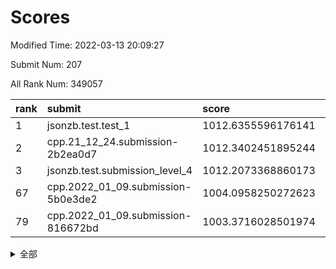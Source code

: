# Scores

Modified Time: 2022-03-13 20:09:27

Submit Num: 207

All Rank Num: 349057

| rank |               submit               |       score        |       sigma        | pk_num |
| :--- | :--------------------------------- | :----------------- | :----------------- | :----- |
| 1    | jsonzb.test.test_1                 | 1012.6355596176141 | 0.8011605077776115 | 6743   |
| 2    | cpp.21_12_24.submission-2b2ea0d7   | 1012.3402451895244 | 0.7916567261666186 | 6750   |
| 3    | jsonzb.test.submission_level_4     | 1012.2073368860173 | 0.8033576192910631 | 6747   |
| 67   | cpp.2022_01_09.submission-5b0e3de2 | 1004.0958250272623 | 0.7272256201902375 | 6746   |
| 79   | cpp.2022_01_09.submission-816672bd | 1003.3716028501974 | 0.7055158154650447 | 6747   |


<details>
<summary>全部</summary>

| rank |                 submit                 |       score        |       sigma        | pk_num |
| :--- | :------------------------------------- | :----------------- | :----------------- | :----- |
| 1    | jsonzb.test.test_1                     | 1012.6355596176141 | 0.8011605077776115 | 6743   |
| 2    | cpp.21_12_24.submission-2b2ea0d7       | 1012.3402451895244 | 0.7916567261666186 | 6750   |
| 3    | jsonzb.test.submission_level_4         | 1012.2073368860173 | 0.8033576192910631 | 6747   |
| 4    | gobigger.level_3.submission_level_3_36 | 1011.6300917834145 | 0.7815895925796772 | 6740   |
| 5    | gobigger.level_3.submission_level_3_26 | 1011.5978876381095 | 0.7817937058143057 | 6745   |
| 6    | gobigger.level_3.submission_level_3_34 | 1011.5198435041334 | 0.770698227207234  | 6748   |
| 7    | gobigger.level_3.submission_level_3_6  | 1011.1558850796656 | 0.8057157026068057 | 6747   |
| 8    | gobigger.level_3.submission_level_3_27 | 1011.0562709844967 | 0.7817865422398733 | 6747   |
| 9    | gobigger.level_3.submission_level_3_20 | 1010.9490714168867 | 0.7632496382420275 | 6746   |
| 10   | gobigger.level_3.submission_level_3_3  | 1010.9483603945926 | 0.7627421798304638 | 6745   |
| 11   | gobigger.level_3.submission_level_3_30 | 1010.901935476111  | 0.7732864777276246 | 6747   |
| 12   | gobigger.level_3.submission_level_3_38 | 1010.8772511543037 | 0.7745660184362807 | 6743   |
| 13   | gobigger.level_3.submission_level_3_15 | 1010.8745465201334 | 0.776243917089307  | 6746   |
| 14   | gobigger.level_3.submission_level_3_9  | 1010.7127843847821 | 0.7850673501172383 | 6744   |
| 15   | gobigger.level_3.submission_level_3_11 | 1010.5401913768893 | 0.7558765025350487 | 6750   |
| 16   | gobigger.level_3.submission_level_3_33 | 1010.5394063238087 | 0.7587962747083619 | 6745   |
| 17   | gobigger.level_3.submission_level_3_29 | 1010.4248545060291 | 0.7628962957178745 | 6744   |
| 18   | gobigger.level_3.submission_level_3_16 | 1010.3927182727483 | 0.7636770403936565 | 6748   |
| 19   | gobigger.level_3.submission_level_3_48 | 1010.3866329802526 | 0.7704454977834848 | 6742   |
| 20   | gobigger.level_3.submission_level_3_13 | 1010.3518847326452 | 0.7568099482173529 | 6744   |
| 21   | gobigger.level_3.submission_level_3_19 | 1010.3279950914496 | 0.7512567373517516 | 6748   |
| 22   | gobigger.level_3.submission_level_3_41 | 1010.2715626791173 | 0.7538146345307429 | 6742   |
| 23   | gobigger.level_3.submission_level_3_7  | 1010.1977486058651 | 0.7590011589814526 | 6748   |
| 24   | gobigger.level_3.submission_level_3_28 | 1010.105953100974  | 0.7641961296951756 | 6749   |
| 25   | gobigger.level_3.submission_level_3_24 | 1010.0972746303278 | 0.744057769769764  | 6748   |
| 26   | gobigger.level_3.submission_level_3_43 | 1010.0505375979276 | 0.7556030075986476 | 6740   |
| 27   | gobigger.level_3.submission_level_3_12 | 1009.9844117475411 | 0.7666855509638256 | 6743   |
| 28   | gobigger.level_3.submission_level_3_25 | 1009.9484183448129 | 0.7548958732182446 | 6744   |
| 29   | gobigger.level_3.submission_level_3_8  | 1009.9271632479257 | 0.7537690592963422 | 6744   |
| 30   | gobigger.level_3.submission_level_3_2  | 1009.8907190856927 | 0.7438444813689337 | 6739   |
| 31   | gobigger.level_3.submission_level_3_0  | 1009.8677124486635 | 0.7447338207361632 | 6751   |
| 32   | gobigger.level_3.submission_level_3_14 | 1009.8396911488708 | 0.7701216430943038 | 6742   |
| 33   | gobigger.level_3.submission_level_3_22 | 1009.8139688787593 | 0.7425882260984717 | 6745   |
| 34   | gobigger.level_3.submission_level_3_46 | 1009.738533361534  | 0.7353517040260116 | 6744   |
| 35   | gobigger.level_3.submission_level_3_39 | 1009.7052088558403 | 0.7604631794453598 | 6736   |
| 36   | gobigger.level_3.submission_level_3_18 | 1009.6800724774848 | 0.7452264194692846 | 6745   |
| 37   | gobigger.level_3.submission_level_3_47 | 1009.661840646437  | 0.7447773781701396 | 6746   |
| 38   | gobigger.level_3.submission_level_3_4  | 1009.6492115398522 | 0.7621141470214033 | 6749   |
| 39   | gobigger.level_3.submission_level_3_35 | 1009.625535522412  | 0.7518881945314991 | 6743   |
| 40   | gobigger.level_3.submission_level_3_1  | 1009.6225664963159 | 0.7486876706658139 | 6745   |
| 41   | gobigger.level_3.submission_level_3_32 | 1009.5011211820862 | 0.7561955071773155 | 6745   |
| 42   | gobigger.level_3.submission_level_3_10 | 1009.4316469967731 | 0.7693403951924294 | 6741   |
| 43   | gobigger.level_3.submission_level_3_40 | 1009.3908110471335 | 0.7525828710036796 | 6744   |
| 44   | gobigger.level_3.submission_level_3_49 | 1009.3764554923806 | 0.7598384691946661 | 6747   |
| 45   | gobigger.level_3.submission_level_3_37 | 1009.2567108427287 | 0.7646635787249815 | 6741   |
| 46   | gobigger.level_3.submission_level_3_42 | 1009.2539171022468 | 0.7544017526481308 | 6745   |
| 47   | gobigger.level_3.submission_level_3_44 | 1009.1787440017164 | 0.753740195516145  | 6741   |
| 48   | gobigger.level_3.submission_level_3_45 | 1009.1278559427961 | 0.7569791449705814 | 6748   |
| 49   | gobigger.level_3.submission_level_3_17 | 1008.886736377019  | 0.733659233170276  | 6746   |
| 50   | gobigger.level_3.submission_level_3_5  | 1008.8156469882531 | 0.7318450675868614 | 6741   |
| 51   | gobigger.level_3.submission_level_3_31 | 1008.760529963942  | 0.7435945674932452 | 6746   |
| 52   | gobigger.level_3.submission_level_3_21 | 1008.6390464232123 | 0.74367943053518   | 6748   |
| 53   | gobigger.level_3.submission_level_3_23 | 1008.3794883966905 | 0.7561393911718242 | 6750   |
| 54   | gobigger.level_1.submission_level_1_49 | 1005.0932174291371 | 0.7329584640613227 | 6745   |
| 55   | gobigger.level_1.submission_level_1_36 | 1005.0866250060396 | 0.7285760363918069 | 6741   |
| 56   | gobigger.level_1.submission_level_1_41 | 1004.9580417125451 | 0.718756948761428  | 6748   |
| 57   | gobigger.level_1.submission_level_1_13 | 1004.818062830142  | 0.7266988033628309 | 6744   |
| 58   | gobigger.level_1.submission_level_1_11 | 1004.6558290369715 | 0.7165734419494386 | 6752   |
| 59   | gobigger.level_1.submission_level_1_44 | 1004.460006523785  | 0.725168099044057  | 6747   |
| 60   | gobigger.level_1.submission_level_1_28 | 1004.3668592186049 | 0.7134237192452288 | 6746   |
| 61   | gobigger.level_1.submission_level_1_16 | 1004.2323772812052 | 0.7239320102024877 | 6744   |
| 62   | gobigger.level_1.submission_level_1_48 | 1004.1980633870257 | 0.7170453490853478 | 6745   |
| 63   | gobigger.level_1.submission_level_1_26 | 1004.1870270818193 | 0.7118279749159251 | 6745   |
| 64   | gobigger.level_1.submission_level_1_40 | 1004.1713127006411 | 0.7211639299286977 | 6747   |
| 65   | gobigger.level_1.submission_level_1_39 | 1004.1637250655388 | 0.7250992376305556 | 6745   |
| 66   | gobigger.level_1.submission_level_1_34 | 1004.1281119806399 | 0.7308382309670769 | 6745   |
| 67   | cpp.2022_01_09.submission-5b0e3de2     | 1004.0958250272623 | 0.7272256201902375 | 6746   |
| 68   | gobigger.level_1.submission_level_1_12 | 1004.0449604084448 | 0.723377057726519  | 6743   |
| 69   | gobigger.level_1.submission_level_1_18 | 1004.0412554904503 | 0.7237133910403989 | 6741   |
| 70   | gobigger.level_1.submission_level_1_31 | 1003.9706253733206 | 0.7228148672520448 | 6746   |
| 71   | gobigger.level_1.submission_level_1_7  | 1003.9363016578754 | 0.713932639897053  | 6748   |
| 72   | gobigger.level_1.submission_level_1_0  | 1003.7863157022676 | 0.7096785947465271 | 6746   |
| 73   | gobigger.level_1.submission_level_1_19 | 1003.6544225430104 | 0.7188628174431432 | 6745   |
| 74   | gobigger.level_1.submission_level_1_23 | 1003.6120016661916 | 0.70769344376532   | 6748   |
| 75   | gobigger.level_1.submission_level_1_6  | 1003.6084969287906 | 0.7183595094894661 | 6746   |
| 76   | gobigger.level_1.submission_level_1_4  | 1003.5521671823227 | 0.7257719447622155 | 6746   |
| 77   | gobigger.level_1.submission_level_1_25 | 1003.5065657857309 | 0.7223033507041634 | 6747   |
| 78   | gobigger.level_1.submission_level_1_1  | 1003.4742943637306 | 0.7140553411789817 | 6746   |
| 79   | cpp.2022_01_09.submission-816672bd     | 1003.3716028501974 | 0.7055158154650447 | 6747   |
| 80   | gobigger.level_1.submission_level_1_29 | 1003.3193292831127 | 0.7278691767814607 | 6743   |
| 81   | gobigger.level_1.submission_level_1_8  | 1003.2140760353699 | 0.7110952896519825 | 6744   |
| 82   | gobigger.level_1.submission_level_1_43 | 1003.2048180146794 | 0.7102388808593306 | 6745   |
| 83   | gobigger.level_1.submission_level_1_9  | 1003.164472441292  | 0.7116669881379594 | 6746   |
| 84   | gobigger.level_1.submission_level_1_21 | 1003.1370711506204 | 0.7145751494674112 | 6747   |
| 85   | gobigger.level_1.submission_level_1_2  | 1003.0836955072302 | 0.7085343009715627 | 6744   |
| 86   | gobigger.level_1.submission_level_1_3  | 1003.0706956905584 | 0.7320466695508523 | 6746   |
| 87   | gobigger.level_1.submission_level_1_47 | 1003.0549706459234 | 0.7091790907910606 | 6739   |
| 88   | gobigger.level_1.submission_level_1_17 | 1002.9122962395724 | 0.70712686505057   | 6740   |
| 89   | gobigger.level_1.submission_level_1_45 | 1002.9064421452357 | 0.7118931399928492 | 6743   |
| 90   | gobigger.level_1.submission_level_1_30 | 1002.8708613225109 | 0.7099370105115123 | 6746   |
| 91   | gobigger.level_1.submission_level_1_38 | 1002.8361477143119 | 0.7221003613628965 | 6745   |
| 92   | gobigger.level_1.submission_level_1_20 | 1002.8014355910852 | 0.7048780273612383 | 6748   |
| 93   | gobigger.level_1.submission_level_1_33 | 1002.743728456532  | 0.7048206304535788 | 6745   |
| 94   | gobigger.level_1.submission_level_1_46 | 1002.6545167418718 | 0.7161067470643091 | 6745   |
| 95   | gobigger.level_1.submission_level_1_32 | 1002.5781732448747 | 0.7130606400546673 | 6745   |
| 96   | gobigger.level_1.submission_level_1_5  | 1002.5407509029035 | 0.7110107569681461 | 6746   |
| 97   | gobigger.level_1.submission_level_1_15 | 1002.3172598978929 | 0.71501013513919   | 6748   |
| 98   | gobigger.level_1.submission_level_1_24 | 1002.2870679392851 | 0.7116892106924029 | 6744   |
| 99   | gobigger.level_1.submission_level_1_27 | 1002.2053488969431 | 0.7219985808471202 | 6751   |
| 100  | gobigger.level_1.submission_level_1_22 | 1002.1752156860905 | 0.717996496216853  | 6744   |
| 101  | gobigger.level_1.submission_level_1_14 | 1002.1059468365023 | 0.7104753435704297 | 6743   |
| 102  | gobigger.level_1.submission_level_1_35 | 1002.1006587511881 | 0.716770561287032  | 6744   |
| 103  | gobigger.level_1.submission_level_1_42 | 1002.0037399441497 | 0.7090446688774584 | 6747   |
| 104  | gobigger.level_1.submission_level_1_10 | 1001.8111462923926 | 0.7045009251465513 | 6746   |
| 105  | gobigger.level_1.submission_level_1_37 | 1000.9877382548121 | 0.7125246717424175 | 6744   |
| 106  | gobigger.random.submission_random_45   | 997.9459580267844  | 0.7110354829863054 | 6741   |
| 107  | gobigger.random.submission_random_37   | 997.139135230464   | 0.7056752655848285 | 6745   |
| 108  | gobigger.random.submission_random_0    | 996.9274899460927  | 0.7086440208625268 | 6742   |
| 109  | gobigger.random.submission_random_18   | 996.7737789050096  | 0.7080933638526192 | 6745   |
| 110  | gobigger.random.submission_random_29   | 996.7468744205459  | 0.7145721010601025 | 6742   |
| 111  | gobigger.random.submission_random_39   | 996.7303641393955  | 0.7114811183249632 | 6742   |
| 112  | gobigger.random.submission_random_43   | 996.6984514868652  | 0.7208372418225283 | 6744   |
| 113  | gobigger.random.submission_random_33   | 996.5821161927804  | 0.7069137933259994 | 6742   |
| 114  | gobigger.random.submission_random_34   | 996.5553669373561  | 0.7293053881689086 | 6745   |
| 115  | gobigger.random.submission_random_9    | 996.5435780306693  | 0.7101583282880491 | 6743   |
| 116  | gobigger.random.submission_random_23   | 996.5341851763512  | 0.7196822020568049 | 6748   |
| 117  | gobigger.random.submission_random_19   | 996.4952794316715  | 0.7058130881721133 | 6741   |
| 118  | gobigger.random.submission_random_10   | 996.4914046964697  | 0.7128410363163298 | 6750   |
| 119  | gobigger.random.submission_random_6    | 996.3956558821077  | 0.7225335968544099 | 6743   |
| 120  | gobigger.random.submission_random_21   | 996.3185944712166  | 0.7134172797074789 | 6747   |
| 121  | gobigger.random.submission_random_2    | 996.2084194199911  | 0.7167810625141697 | 6744   |
| 122  | gobigger.random.submission_random_3    | 996.1937878599001  | 0.7002929374098644 | 6746   |
| 123  | gobigger.random.submission_random_28   | 996.1909242967079  | 0.7106271476431011 | 6744   |
| 124  | gobigger.random.submission_random_14   | 996.1217918288445  | 0.6982786918654561 | 6741   |
| 125  | gobigger.random.submission_random_24   | 996.1113006283939  | 0.7058665219488077 | 6747   |
| 126  | gobigger.random.submission_random_30   | 996.1022429206764  | 0.6997593361685185 | 6744   |
| 127  | gobigger.random.submission_random_25   | 996.0939145305754  | 0.7059618396884706 | 6754   |
| 128  | gobigger.random.submission_random_26   | 996.0856992554301  | 0.7150585790087921 | 6746   |
| 129  | gobigger.random.submission_random_49   | 996.0777258130069  | 0.7101112794584814 | 6743   |
| 130  | gobigger.random.submission_random_36   | 996.054889468802   | 0.704988211502393  | 6752   |
| 131  | gobigger.random.submission_random_47   | 996.033228161529   | 0.7066703821235236 | 6746   |
| 132  | gobigger.random.submission_random_32   | 995.97022812205    | 0.6983700537599019 | 6746   |
| 133  | gobigger.random.submission_random_5    | 995.9456046212305  | 0.7092738490900506 | 6745   |
| 134  | gobigger.random.submission_random_11   | 995.7477772653917  | 0.7143597903913899 | 6745   |
| 135  | gobigger.random.submission_random_42   | 995.7424141163916  | 0.7018013211876646 | 6741   |
| 136  | gobigger.random.submission_random_15   | 995.6445416560933  | 0.715626150210567  | 6743   |
| 137  | gobigger.random.submission_random_16   | 995.6397097970898  | 0.708188420895274  | 6745   |
| 138  | gobigger.random.submission_random_17   | 995.5881766806175  | 0.6984795843703792 | 6745   |
| 139  | gobigger.random.submission_random_38   | 995.5797681455473  | 0.7057371299551144 | 6748   |
| 140  | gobigger.random.submission_random_31   | 995.5589161757566  | 0.7308889680800484 | 6739   |
| 141  | gobigger.random.submission_random_8    | 995.5057140523193  | 0.7232266589598753 | 6749   |
| 142  | gobigger.random.submission_random_40   | 995.3990510510725  | 0.7275260261527484 | 6749   |
| 143  | gobigger.random.submission_random_1    | 995.3893160967873  | 0.7175180215670022 | 6746   |
| 144  | gobigger.random.submission_random_4    | 995.3618771975393  | 0.7279890682456575 | 6750   |
| 145  | gobigger.random.submission_random_20   | 995.3367868489132  | 0.7194937591749035 | 6746   |
| 146  | gobigger.random.submission_random_12   | 995.3326808645384  | 0.7081491208141883 | 6746   |
| 147  | gobigger.random.submission_random_46   | 995.2860247729955  | 0.7007635995961988 | 6744   |
| 148  | gobigger.random.submission_random_27   | 995.1243687463165  | 0.7234643366871444 | 6747   |
| 149  | gobigger.random.submission_random_44   | 995.1161577352582  | 0.7104796627593284 | 6747   |
| 150  | gobigger.random.submission_random_48   | 995.1013486932393  | 0.7239873531488302 | 6745   |
| 151  | gobigger.random.submission_random_13   | 994.7888201395459  | 0.731481876088324  | 6749   |
| 152  | gobigger.random.submission_random_22   | 994.7163700155007  | 0.7193300861283524 | 6746   |
| 153  | gobigger.random.submission_random_41   | 994.6366752469488  | 0.7095727702453543 | 6747   |
| 154  | gobigger.random.submission_random_7    | 994.6064137817217  | 0.7126357340892753 | 6745   |
| 155  | gobigger.random.submission_random_35   | 994.5666246716895  | 0.7130012775147435 | 6743   |
| 156  | gobigger.level_2.submission_level_2_34 | 994.3664515033829  | 0.7392176925702774 | 6740   |
| 157  | gobigger.level_2.submission_level_2_46 | 994.0592598638656  | 0.7356491680960277 | 6746   |
| 158  | gobigger.level_2.submission_level_2_48 | 994.0281827177788  | 0.7253648206914921 | 6742   |
| 159  | gobigger.level_2.submission_level_2_11 | 993.7904855770248  | 0.7526828269520623 | 6740   |
| 160  | gobigger.level_2.submission_level_2_14 | 993.5726798241569  | 0.7299368184399037 | 6749   |
| 161  | gobigger.level_2.submission_level_2_15 | 993.2260273502116  | 0.7544750427921567 | 6748   |
| 162  | gobigger.level_2.submission_level_2_10 | 993.1877933760602  | 0.7476875289815205 | 6745   |
| 163  | gobigger.level_2.submission_level_2_24 | 993.1165191911529  | 0.7565484980054387 | 6749   |
| 164  | gobigger.level_2.submission_level_2_38 | 993.1009367802363  | 0.7461868470986741 | 6744   |
| 165  | gobigger.level_2.submission_level_2_45 | 993.0624505843375  | 0.727678338718569  | 6748   |
| 166  | gobigger.level_2.submission_level_2_40 | 993.0310296811252  | 0.7366810707111638 | 6743   |
| 167  | gobigger.level_2.submission_level_2_22 | 992.8896725284467  | 0.7406344390918941 | 6751   |
| 168  | gobigger.level_2.submission_level_2_37 | 992.6974435329894  | 0.7393064224242236 | 6746   |
| 169  | gobigger.level_2.submission_level_2_9  | 992.6970829991989  | 0.7465936511862741 | 6745   |
| 170  | gobigger.level_2.submission_level_2_5  | 992.6215886749552  | 0.7326773338931983 | 6746   |
| 171  | gobigger.level_2.submission_level_2_28 | 992.549679813431   | 0.7296507674739334 | 6741   |
| 172  | gobigger.level_2.submission_level_2_4  | 992.5272961180472  | 0.736181443271487  | 6747   |
| 173  | gobigger.level_2.submission_level_2_2  | 992.4148035345683  | 0.7416486437624541 | 6746   |
| 174  | gobigger.level_2.submission_level_2_49 | 992.3888945273253  | 0.7476185660157781 | 6747   |
| 175  | gobigger.level_2.submission_level_2_32 | 992.340091407591   | 0.7364927511096944 | 6747   |
| 176  | gobigger.level_2.submission_level_2_26 | 992.1649181232831  | 0.739687313697187  | 6745   |
| 177  | gobigger.level_2.submission_level_2_47 | 992.1331948153528  | 0.737015295838001  | 6745   |
| 178  | gobigger.level_2.submission_level_2_21 | 992.0774081879975  | 0.7545895801263903 | 6745   |
| 179  | gobigger.level_2.submission_level_2_16 | 992.00461429287    | 0.7357565293572135 | 6740   |
| 180  | gobigger.level_2.submission_level_2_25 | 991.9936996275619  | 0.7494479994405093 | 6745   |
| 181  | gobigger.level_2.submission_level_2_0  | 991.9736365728177  | 0.740019642761873  | 6750   |
| 182  | gobigger.level_2.submission_level_2_33 | 991.9279156782161  | 0.7533629511875801 | 6742   |
| 183  | gobigger.level_2.submission_level_2_35 | 991.9149638957633  | 0.7596917088423539 | 6744   |
| 184  | gobigger.level_2.submission_level_2_31 | 991.8854188339463  | 0.7327474407048749 | 6737   |
| 185  | gobigger.level_2.submission_level_2_42 | 991.8824159942776  | 0.7556943733668141 | 6744   |
| 186  | gobigger.level_2.submission_level_2_23 | 991.7614250487292  | 0.7482400910477764 | 6742   |
| 187  | gobigger.level_2.submission_level_2_43 | 991.6359940476697  | 0.7496560463882967 | 6747   |
| 188  | gobigger.level_2.submission_level_2_12 | 991.5813237228291  | 0.766985253113922  | 6744   |
| 189  | gobigger.level_2.submission_level_2_8  | 991.5804723940346  | 0.7508837554617418 | 6748   |
| 190  | gobigger.level_2.submission_level_2_29 | 991.5763814156479  | 0.7564956817376731 | 6744   |
| 191  | gobigger.level_2.submission_level_2_19 | 991.529332500434   | 0.7414454308733597 | 6752   |
| 192  | gobigger.level_2.submission_level_2_27 | 991.5196980182886  | 0.7535264671614262 | 6741   |
| 193  | gobigger.level_2.submission_level_2_17 | 991.472300673624   | 0.7310809114886925 | 6745   |
| 194  | gobigger.level_2.submission_level_2_39 | 991.4551721225719  | 0.7497915541653948 | 6745   |
| 195  | gobigger.level_2.submission_level_2_30 | 991.4409981284502  | 0.7486999966331245 | 6744   |
| 196  | gobigger.level_2.submission_level_2_13 | 991.2778243752563  | 0.7518642625428716 | 6743   |
| 197  | gobigger.level_2.submission_level_2_3  | 991.2714177837255  | 0.7584179762246648 | 6744   |
| 198  | gobigger.level_2.submission_level_2_6  | 991.1600696975414  | 0.7668266063660618 | 6738   |
| 199  | gobigger.level_2.submission_level_2_1  | 991.1162077493412  | 0.7667610789085829 | 6746   |
| 200  | gobigger.level_2.submission_level_2_7  | 991.0775627036102  | 0.7592348527787387 | 6744   |
| 201  | gobigger.level_2.submission_level_2_20 | 991.0604414648005  | 0.766956872882754  | 6740   |
| 202  | gobigger.level_2.submission_level_2_41 | 990.9516070948303  | 0.7612773815479118 | 6744   |
| 203  | gobigger.level_2.submission_level_2_18 | 990.9187390204903  | 0.7455432288290609 | 6744   |
| 204  | gobigger.level_2.submission_level_2_36 | 990.9122700759635  | 0.7583197841834555 | 6744   |
| 205  | gobigger.level_2.submission_level_2_44 | 990.7337678509577  | 0.7750217094834954 | 6743   |
| 206  | gobigger.none.submission_none_1        | 975.9806503574525  | 1.4515622591306359 | 6752   |
| 207  | gobigger.none.submission_none_0        | 975.60853028603    | 1.5413195725697124 | 6745   |

</details>